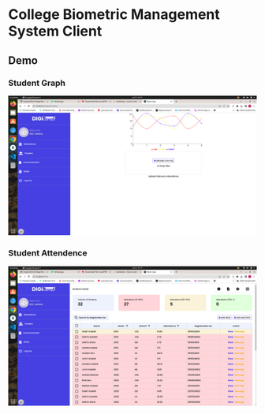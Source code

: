 # College Biometric Management System Client



## Demo

### Student Graph
![alt text](./Demo/Screenshot%20from%202023-07-22%2001-51-21.png?raw=true)

### Student Attendence
![alt text](./Demo/Screenshot%20from%202023-07-22%2001-51-17.png?raw=true)
